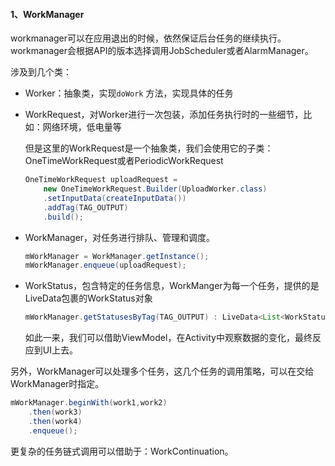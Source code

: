 #### 1、WorkManager

workmanager可以在应用退出的时候，依然保证后台任务的继续执行。workmanager会根据API的版本选择调用JobScheduler或者AlarmManager。

涉及到几个类：

- Worker：抽象类，实现`doWork` 方法，实现具体的任务

- WorkRequest，对Worker进行一次包装，添加任务执行时的一些细节，比如：网络环境，低电量等

  但是这里的WorkRequest是一个抽象类，我们会使用它的子类：OneTimeWorkRequest或者PeriodicWorkRequest

  ```java
  OneTimeWorkRequest uploadRequest =
      new OneTimeWorkRequest.Builder(UploadWorker.class)
      .setInputData(createInputData())
      .addTag(TAG_OUTPUT)
      .build();
  ```

- WorkManager，对任务进行排队、管理和调度。

  ```java
  mWorkManager = WorkManager.getInstance();
  mWorkManager.enqueue(uploadRequest);
  ```

- WorkStatus，包含特定的任务信息，WorkManger为每一个任务，提供的是LiveData包裹的WorkStatus对象

  ```java
  mWorkManager.getStatusesByTag(TAG_OUTPUT) : LiveData<List<WorkStatus>>
  ```

  如此一来，我们可以借助ViewModel，在Activity中观察数据的变化，最终反应到UI上去。

另外，WorkManager可以处理多个任务，这几个任务的调用策略，可以在交给WorkManager时指定。

```java
mWorkManager.beginWith(work1,work2)
    .then(work3)
    .then(work4)
    .enqueue();
```

更复杂的任务链式调用可以借助于：WorkContinuation。